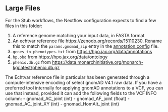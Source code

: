 ## Large Files

For the Stub workflows, the Nextflow configuration expects to find a few files in this folder:

1. A reference genome matching your input data, in FASTA format
2. An echtvar reference file https://zenodo.org/records/15110230. Rename this to match the `params.gnomad_zip` entry in the [annotation.config](nextflow/annotation.config) file.
3. `genes_to_phenotypes.txt` from https://hpo.jax.org/data/annotations
4. `hp.obo` from https://hpo.jax.org/data/ontology
5. `phenio.db.gz` from https://data.monarchinitiative.org/monarch-kg/latest/phenio.db.gz

The Echtvar reference file in particular has been generated through a compute-intensive encoding of select gnomAD V4.1
raw data. If you have a preferred tool internally for applying gnomAD annotations to a VCF, you can use that instead,
provided it can add the following fields to the VCF INFO column:
    - gnomad_AC_joint (int)
    - gnomad_AF_joint (float)
    - gnomad_AC_joint_XY (int)
    - gnomad_HomAlt_joint (int)
